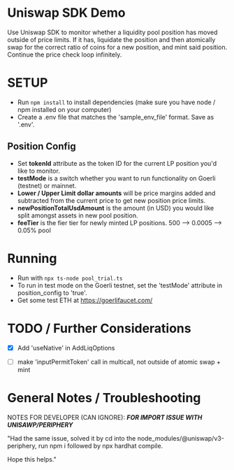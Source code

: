 # Uniswap SDK Demo
Use Uniswap SDK to monitor whether a liquidity pool position has moved outside of price limits.  If it has,
liquidate the position and then atomically swap for the correct ratio of coins for a new position, and mint
said position.  Continue the price check loop infinitely.

# SETUP
- Run ```npm install``` to install dependencies (make sure you have node / npm installed on your computer)
- Create a .env file that matches the 'sample_env_file' format. Save as '.env'.


## Position Config
- Set __tokenId__ attribute as the token ID for the current LP position you'd like to monitor.
- __testMode__ is a switch whether you want to run functionality on Goerli (testnet) or mainnet.
- __Lower / Upper Limit dollar amounts__ will be price margins added and subtracted from the current price to get new
position price limits.
- __newPositionTotalUsdAmount__ is the amount (in USD) you would like split amongst assets in new pool position.
- __feeTier__ is the fier tier for newly minted LP positions.  500 --> 0.0005 --> 0.05% pool


# Running
- Run with ```npx ts-node pool_trial.ts```
- To run in test mode on the Goerli testnet, set the 'testMode' attribute in position_config to 'true'.
- Get some test ETH at https://goerlifaucet.com/


# TODO / Further Considerations
- [x] Add 'useNative' in AddLiqOptions
- [ ] make 'inputPermitToken' call in multicall, not outside of atomic swap + mint


# General Notes / Troubleshooting
NOTES FOR DEVELOPER (CAN IGNORE):
***FOR IMPORT ISSUE WITH UNISAWP/PERIPHERY***

"Had the same issue, solved it by cd into the node_modules/@uniswap/v3-periphery, run npm i followed by npx hardhat compile.

Hope this helps."
